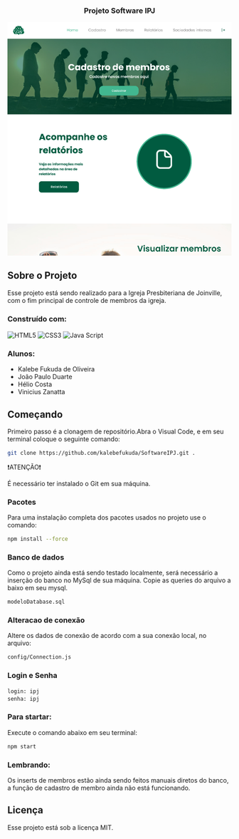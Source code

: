 
<a name="readme-top"></a>


<h3 align="center">Projeto Software IPJ</h3>

<p align="center">
  <img src="src/views/assets/imgProjeto.png" alt="Home do Projeto">
</p>


<!-- ABOUT THE PROJECT -->
## Sobre o Projeto

Esse projeto está sendo realizado para a Igreja Presbiteriana de Joinville, com o fim principal de controle de membros da igreja.


### Construído com:


<img align= "center" alt= "HTML5" src="https://img.shields.io/badge/HTML5-E34F26?style=for-the-badge&logo=html5&logoColor=white">
    <img align= "center" alt= "CSS3" src="https://img.shields.io/badge/CSS3-1572B6?style=for-the-badge&logo=css3&logoColor=white">
    <img align= "center" alt= "Java Script" src="https://img.shields.io/badge/JavaScript-323330?style=for-the-badge&logo=javascript&logoColor=F7DF1E">

### Alunos:
* Kalebe Fukuda de Oliveira
* João Paulo Duarte
* Hélio Costa
* Vinicius Zanatta


<!-- GETTING STARTED -->
## Começando

Primeiro passo é a clonagem de repositório.Abra o Visual Code, e em seu terminal coloque o seguinte comando:

  ```sh
  git clone https://github.com/kalebefukuda/SoftwareIPJ.git .
  ```

❗️ATENÇÃO❗️

É necessário ter instalado o Git em sua máquina.

### Pacotes

Para uma instalação completa dos pacotes usados no projeto use o comando:

  ```sh
  npm install --force
  ```

### Banco de dados

Como o projeto ainda está sendo testado localmente, será necessário a inserção do banco no MySql de sua máquina. Copie as queries do arquivo a baixo em seu mysql.

  ```sh
modeloDatabase.sql
  ```

### Alteracao de conexão

Altere os dados de conexão de acordo com a sua conexão local, no arquivo:

  ```sh
config/Connection.js
  ```

### Login e Senha

  ```sh
login: ipj
senha: ipj
  ```

### Para startar:

Execute o comando abaixo em seu terminal:

  ```sh
npm start
  ```

### Lembrando:
Os inserts de membros estão ainda sendo feitos manuais diretos do banco, a função de cadastro de membro ainda não está funcionando.

<!-- LICENSE -->
## Licença

Esse projeto está sob a licença MIT.

